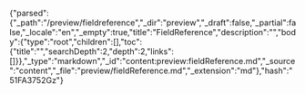{"parsed":{"_path":"/preview/fieldreference","_dir":"preview","_draft":false,"_partial":false,"_locale":"en","_empty":true,"title":"FieldReference","description":"","body":{"type":"root","children":[],"toc":{"title":"","searchDepth":2,"depth":2,"links":[]}},"_type":"markdown","_id":"content:preview:fieldReference.md","_source":"content","_file":"preview/fieldReference.md","_extension":"md"},"hash":"51FA3752Gz"}